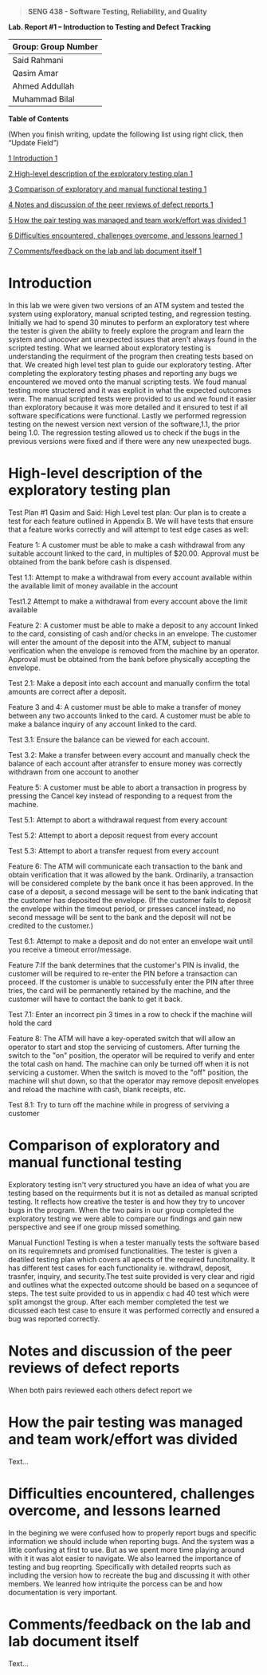 >   **SENG 438 - Software Testing, Reliability, and Quality**

**Lab. Report \#1 – Introduction to Testing and Defect Tracking**

| Group: Group Number      |
|-----------------|
| Said Rahmani                |   
| Qasim Amar              |   
| Ahmed Addullah              |   
| Muhammad Bilal             |   


**Table of Contents**

(When you finish writing, update the following list using right click, then
“Update Field”)

[1 Introduction	1](#_Toc439194677)

[2 High-level description of the exploratory testing plan	1](#_Toc439194678)

[3 Comparison of exploratory and manual functional testing	1](#_Toc439194679)

[4 Notes and discussion of the peer reviews of defect reports	1](#_Toc439194680)

[5 How the pair testing was managed and team work/effort was
divided	1](#_Toc439194681)

[6 Difficulties encountered, challenges overcome, and lessons
learned	1](#_Toc439194682)

[7 Comments/feedback on the lab and lab document itself	1](#_Toc439194683)

# Introduction

In this lab we were given two versions of an ATM system and tested the system using exploratory, manual scripted testing, and regression testing. Initially we had to spend 30 minutes to perform an exploratory test where the tester is given the ability to freely explore the program and learn the system and unocover ant unexpected issues that aren't always found in the scripted testing. What we learned about exploratory testing is understanding the requirment of the program then creating tests based on that. We created high level test plan to guide our exploratory testing. After completing the exploratory testing phases and reporting any bugs we encountered we moved onto the manual scripting tests. We foud manual testing more structered and it was explicit in what the expected outcomes were. The manual scripted tests were provided to us and we found it easier than exploratory because it was more detailed and it ensured to test if all software specifications were functional. Lastly we performed regression testing on the newest version next version of the software,1.1, the prior being 1.0. The regression testing allowed us to check if the bugs in the previous versions were fixed and if there were any new unexpected bugs.  

# High-level description of the exploratory testing plan
Test Plan #1 Qasim and Said:
High Level test plan: 
Our plan is to create a test for each feature outlined in Appendix B. We will have tests that ensure that a feature works correctly and will attempt to test edge cases as well:

Feature 1: A customer must be able to make a cash withdrawal from any suitable account
    linked to the card, in multiples of $20.00. Approval must be obtained from the bank before cash is dispensed.

Test 1.1: Attempt to make a withdrawal from every account available within the available limit of money available in the account

Test1.2 Attempt to make a withdrawal from every account above the limit available

Feature 2: A customer must be able to make a deposit to any account linked to the card, consisting of cash and/or checks in an envelope. The customer will enter the amount of the deposit into the ATM, subject to manual verification when the envelope is removed from the machine by an operator. Approval must be obtained from the bank before physically accepting the envelope.

Test 2.1: Make a deposit into each account and manually confirm the total amounts are correct after a deposit. 

Feature 3 and 4: A customer must be able to make a transfer of money between any two accounts linked to the card.  A customer must be able to make a balance inquiry of any account linked to the card.

Test 3.1: Ensure the balance can be viewed for each account. 

Test 3.2: Make a transfer between every account and manually check the balance of each account after atransfer to ensure money was correctly withdrawn from one account to another

Feature 5: A customer must be able to abort a transaction in progress by pressing the Cancel key instead of responding to a request from the machine.


Test 5.1: Attempt to abort a withdrawal request from every account

Test 5.2: Attempt to abort a deposit request from every account

Test 5.3: Attempt to abort a transfer request from every account






Feature 6: The ATM will communicate each transaction to the bank and obtain verification
that it was allowed by the bank. Ordinarily, a transaction will be considered
complete by the bank once it has been approved. In the case of a deposit, a
second message will be sent to the bank indicating that the customer has
deposited the envelope. (If the customer fails to deposit the envelope within
the timeout period, or presses cancel instead, no second message will be sent to
the bank and the deposit will not be credited to the customer.)

Test 6.1: Attempt to make a deposit and do not enter an envelope wait until you receive a timeout error/message. 

Feature 7:If the bank determines that the customer's PIN is invalid, the customer will be
required to re-enter the PIN before a transaction can proceed. If the customer
is unable to successfully enter the PIN after three tries, the card will be
permanently retained by the machine, and the customer will have to contact the
bank to get it back.

Test 7.1: Enter an incorrect pin 3 times in a row to check if the machine will hold the card


Feature 8: The ATM will have a key-operated switch that will allow an operator to start and
stop the servicing of customers. After turning the switch to the "on" position,
the operator will be required to verify and enter the total cash on hand. The
machine can only be turned off when it is not servicing a customer. When the
switch is moved to the "off" position, the machine will shut down, so that the
operator may remove deposit envelopes and reload the machine with cash, blank
receipts, etc.

Test 8.1: Try to turn off the machine while in progress of serviving a customer



# Comparison of exploratory and manual functional testing
Exploratory testing isn't very structured you have an idea of what you are testing based on the requirments but it is not as detailed as manual scripted testing. It reflects how creative the tester is and how they try to uncover bugs in the program. When the two pairs in our group completed the exploratory testing we were able to compare our findings and gain new perspective and see if one group missed something. 

Manual Functionl Testing is when a tester manually tests the software based on its requiremnets and promised functionalities. The tester is given a deatiled testing plan which covers all apects of the required funcitonality. It has different test cases for each functionality ie. withdrawl, deposit, trasnfer, inquiry, and security.The test suite provided is very clear and rigid and outlines what the expected outcome should be based on a sequncee of steps. The test suite provided to us in appendix c had 40 test which were split amongst the group. After each member completed the test we dicussed each test case to ensure it was performed correctly and ensured a bug was reported correctly. 

# Notes and discussion of the peer reviews of defect reports
When both pairs reviewed each others defect report we 

# How the pair testing was managed and team work/effort was divided 

Text…

# Difficulties encountered, challenges overcome, and lessons learned
In the begining we were confused how to properly report bugs and specific information we should include when reporting bugs. And the system was a little confusing at first to use. But as we spent more time playing around with it it was alot easier to navigate.  We also learned the importance of testing and bug reoprting. Specifically with detailed reoprts such as including the version how to recreate the bug and discussing it with other members. We leanred how intriquite the porcess can be and how documentation is very important. 

# Comments/feedback on the lab and lab document itself

Text…
